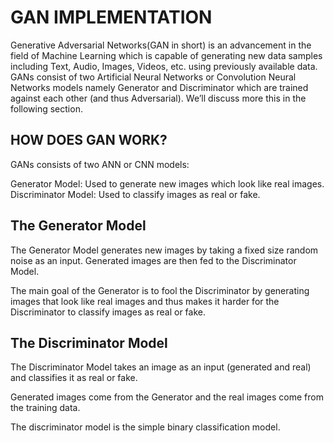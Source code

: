 # GAN IMPLEMENTATION
Generative Adversarial Networks(GAN in short) is an advancement in the field of Machine Learning which is capable of generating new data samples including Text, Audio, Images, Videos, etc. using previously available data. GANs consist of two Artificial Neural Networks or Convolution Neural Networks models namely Generator and Discriminator which are trained against each other (and thus Adversarial). We’ll discuss more this in the following section.

## HOW DOES GAN WORK?
GANs consists of two ANN or CNN models:

Generator Model: Used to generate new images which look like real images.
Discriminator Model: Used to classify images as real or fake.

## The Generator Model

The Generator Model generates new images by taking a fixed size random noise as an input. Generated images are then fed to the Discriminator Model.

The main goal of the Generator is to fool the Discriminator by generating images that look like real images and thus makes it harder for the Discriminator to classify images as real or fake.

## The Discriminator Model
The Discriminator Model takes an image as an input (generated and real) and classifies it as real or fake.

Generated images come from the Generator and the real images come from the training data.

The discriminator model is the simple binary classification model.


